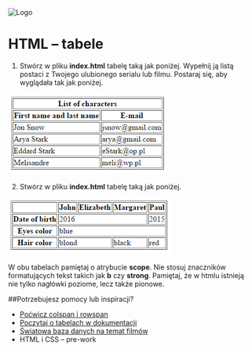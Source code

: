 <img alt="Logo" src="http://coderslab.pl/svg/logo-coderslab.svg" width="400">

# HTML &ndash; tabele

1. Stwórz w pliku **index.html** tabelę taką jak poniżej. Wypełnij ją listą postaci z Twojego ulubionego serialu lub filmu. Postaraj się, aby wyglądała tak jak poniżej.

 ![List of characters](images/table1.png)



2. Stwórz w pliku **index.html** tabelę taką jak poniżej. 

![Simple table](images/table2.png)

W obu tabelach pamiętaj o atrybucie **scope**.
Nie stosuj znaczników formatujących tekst takich jak **b** czy **strong**.
Pamiętaj, że w htmlu istnieją nie tylko nagłówki poziome, lecz także pionowe.

##Potrzebujesz pomocy lub inspiracji?
* [Poćwicz colspan i rowspan](https://jsfiddle.net/barney/ZBC6d/)
* [Poczytaj o tabelach w dokumentacji](https://developer.mozilla.org/en-US/docs/Learn/CSS/Styling_boxes/Styling_tables)
* [Światowa baza danych na temat filmów](http://www.imdb.com/search/title?num_votes=5000,&sort=user_rating,desc&title_type=tv_series)
* HTML i CSS &ndash; pre-work
